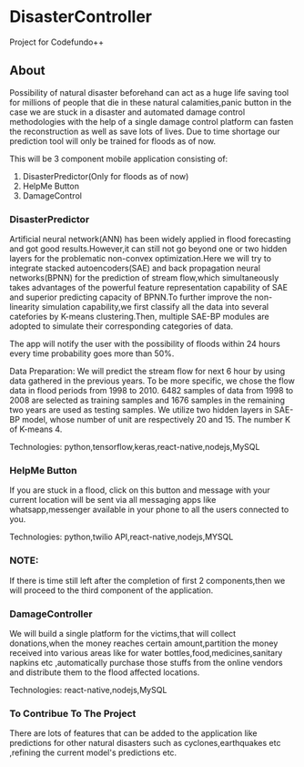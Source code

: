 # DisasterController
Project for Codefundo++

## About
Possibility of natural disaster beforehand can act as a huge life saving tool for millions of people that die in these natural calamities,panic button in the case we are stuck in a disaster and automated damage control methodologies with the help of a single damage control platform can fasten the reconstruction as well as save lots of lives.
Due to time shortage our prediction tool will only be trained for floods as of now.

This will be 3 component mobile application consisting of:
1. DisasterPredictor(Only for floods as of now)
2. HelpMe Button
3. DamageControl

### DisasterPredictor
Artificial neural network(ANN) has been widely applied in flood forecasting and got good results.However,it can still not go beyond one or two hidden layers for the problematic non-convex optimization.Here we will try to integrate stacked autoencoders(SAE) and back propagation neural networks(BPNN) for the prediction of stream flow,which simultaneously takes advantages of the powerful feature representation capability of SAE and superior predicting capacity of BPNN.To further improve the non-linearity simulation capability,we first classify all the data into several catefories by K-means clustering.Then, multiple SAE-BP modules are adopted to simulate their corresponding categories of data.

The app will notify the user with the possibility of floods within 24 hours every time probability goes more than 50%.

Data Preparation:
We will predict the stream flow for next 6 hour by using data gathered in the previous years. To be more specific, we chose the flow data in flood periods from 1998 to 2010. 6482 samples of data from 1998 to 2008 are selected as training samples and 1676 samples in the remaining two years are used as testing samples. We utilize two hidden layers in SAE-BP model, whose number of unit are respectively 20 and 15. The number K of K-means 4.

Technologies: python,tensorflow,keras,react-native,nodejs,MySQL

### HelpMe Button
If you are stuck in a flood, click on this button and message with your current location will be sent via all messaging apps like whatsapp,messenger available in your phone to all the users connected to you.

Technologies: python,twilio API,react-native,nodejs,MYSQL

### NOTE:
If there is time still left after the completion of first 2 components,then we will proceed to the third component of the application.

### DamageController
We will build a single platform for the victims,that will collect donations,when the money reaches certain amount,partition the money received into various areas like for water bottles,food,medicines,sanitary napkins etc ,automatically purchase those stuffs from the online vendors and distribute them to the flood affected locations.

Technologies: react-native,nodejs,MySQL 

### To Contribue To The Project
There are lots of features that can be added to the application like predictions for other natural disasters such as cyclones,earthquakes etc ,refining the current model's predictions etc.


